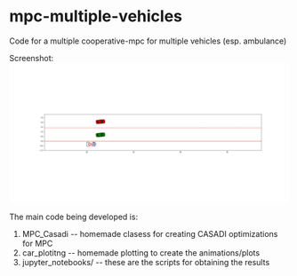 # mpc-multiple-vehicles
Code for a multiple cooperative-mpc for multiple vehicles (esp. ambulance)

Screenshot: ![Screenshot](https://github.com/noambuckman/mpc-multiple-vehicles/blob/master/images/sample.png)


The main code being developed is:


1.  MPC_Casadi -- homemade clasess for creating CASADI optimizations for MPC
2.  car_plotitng -- homemade plotting to create the animations/plots
3.  jupyter_notebooks/ -- these are the scripts for obtaining the results
